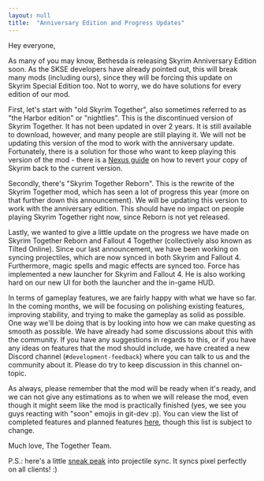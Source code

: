 ```yaml
---
layout: null
title:  "Anniversary Edition and Progress Updates"
---
```


Hey everyone,

As many of you may know, Bethesda is releasing Skyrim Anniversary Edition soon. As the SKSE developers have already pointed out, this will break many mods (including ours), since they will be forcing this update on Skyrim Special Edition too. Not to worry, we do have solutions for every edition of our mod.

First, let's start with "old Skyrim Together", also sometimes referred to as "the Harbor edition" or "nightlies". This is the discontinued version of Skyrim Together. It has not been updated in over 2 years. It is still available to download, however, and many people are still playing it. We will not be updating this version of the mod to work with the anniversary update. Fortunately, there is a solution for those who want to keep playing this version of the mod - there is a [Nexus guide](https://www.nexusmods.com/skyrimspecialedition/mods/57618?tab=description) on how to revert your copy of Skyrim back to the current version.

Secondly, there's "Skyrim Together Reborn". This is the rewrite of the Skyrim Together mod, which has seen a lot of progress this year (more on that further down this announcement). We will be updating this version to work with the anniversary edition. This should have no impact on people playing Skyrim Together right now, since Reborn is not yet released.

Lastly, we wanted to give a little update on the progress we have made on Skyrim Together Reborn and Fallout 4 Together (collectively also known as Tilted Online). Since our last announcement, we have been working on syncing projectiles, which are now synced in both Skyrim and Fallout 4. Furthermore, magic spells and magic effects are synced too. Force has implemented a new launcher for Skyrim and Fallout 4. He is also working hard on our new UI for both the launcher and the in-game HUD.

In terms of gameplay features, we are fairly happy with what we have so far. In the coming months, we will be focusing on polishing existing features, improving stability, and trying to make the gameplay as solid as possible. One way we'll be doing that is by looking into how we can make questing as smooth as possible. We have already had some discussions about this with the community. If you have any suggestions in regards to this, or if you have any ideas on features that the mod should include, we have created a new Discord channel (`#development-feedback`) where you can talk to us and the community about it. Please do try to keep discussion in this channel on-topic.

As always, please remember that the mod will be ready when it's ready, and we can not give any estimations as to when we will release the mod, even though it might seem like the mod is practically finished (yes, we see you guys reacting with "soon" emojis in git-dev :p). You can view the list of completed features and planned features [here](https://wiki.tiltedphoques.com/tilted-online/features/tilted-online), though this list is subject to change.

Much love,
The Together Team.

P.S.: here's a little [sneak peak](https://gfycat.com/infamoustornfurseal) into projectile sync. It syncs pixel perfectly on all clients! :)
